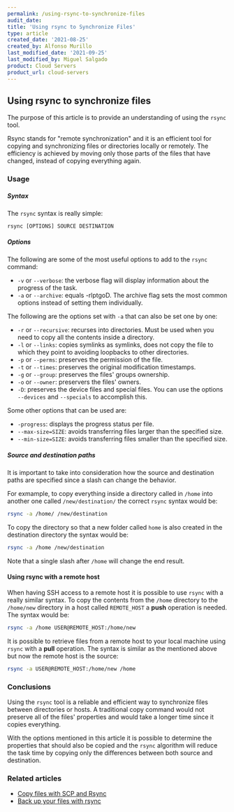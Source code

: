 ```yaml
---
permalink: /using-rsync-to-synchronize-files
audit_date:
title: 'Using rsync to Synchronize Files'
type: article
created_date: '2021-08-25'
created_by: Alfonso Murillo
last_modified_date: '2021-09-25'
last_modified_by: Miguel Salgado
product: Cloud Servers
product_url: cloud-servers
---
```


## Using rsync to synchronize files
The purpose of this article is to provide an understanding of using the `rsync` tool.

Rsync stands for "remote synchronization" and it is an efficient tool for copying and synchronizing files or directories locally or remotely. The efficiency is achieved by moving only those parts of the files that have changed, instead of copying everything again.

### Usage

##### Syntax
The `rsync` syntax is really simple:

`rsync [OPTIONS] SOURCE DESTINATION`

##### Options
The following are some of the most useful options to add to the `rsync` command:
- `-v` or `--verbose`: the verbose flag will display information about the progress of the task.
- `-a` or `--archive`: equals -rlptgoD. The archive flag sets the most common options instead of setting them individually. 

The following are the options set with `-a` that can also be set one by one:
- `-r` or `--recursive`: recurses into directories. Must be used when you need to copy all the contents inside a directory.
- `-l` or `--links`: copies symlinks as symlinks, does not copy the file to which they point to avoiding loopbacks to other directories.
- `-p` or `--perms`: preserves the permission of the file.
- `-t` or `--times`: preserves the original modification timestamps.
- `-g` or `--group`: preserves the files' groups ownership.
- `-o` or `--owner`: preservers the files' owners.
- `-D`: preserves the device files and special files. You can use the options `--devices` and `--specials` to accomplish this.

Some other options that can be used are:
- `-progress`: displays the progress status per file.
- `--max-size=SIZE`: avoids transferring files larger than the specified size.
- `--min-size=SIZE`: avoids transferring files smaller than the specified size.

##### Source and destination paths
It is important to take into consideration how the source and destination paths are specified since a slash can change the behavior.

For exmample, to copy everything inside a directory called in `/home` into another one called `/new/destination/` the correct `rsync` syntax would be:

```sh
rsync -a /home/ /new/destination
```

To copy the directory so that a new folder called `home` is also created in the destination directory the syntax would be:

```sh
rsync -a /home /new/destination
```

Note that a single slash after `/home` will change the end result.

#### Using rsync with a remote host
When having SSH access to a remote host it is possible to use `rsync` with a really similar syntax. To copy the contents from the `/home` directory to the `/home/new` directory in a host called `REMOTE_HOST` a **push** operation is needed. The syntax would be:

```sh
rsync -a /home USER@REMOTE_HOST:/home/new
```

It is possible to retrieve files from a remote host to your local machine using `rsync` with a **pull** operation. The syntax is similar as the mentioned above but now the remote host is the source:

```sh
rsync -a USER@REMOTE_HOST:/home/new /home
```

### Conclusions
Using the `rsync` tool is a reliable and efficient way to synchronize files between directories or hosts. A traditional copy command would not preserve all of the files' properties and would take a longer time since it copies everything.

With the options mentioned in this article it is possible to determine the properties that should also be copied and the `rsync` algorithm will reduce the task time by copying only the differences between both source and destination.

### Related articles
- [Copy files with SCP and Rsync](https://docs.rackspace.com/support/how-to/copy-files-with-scp-and-rsync/)
- [Back up your files with rsync](https://docs.rackspace.com/support/how-to/backing-up-your-files-with-rsync)
